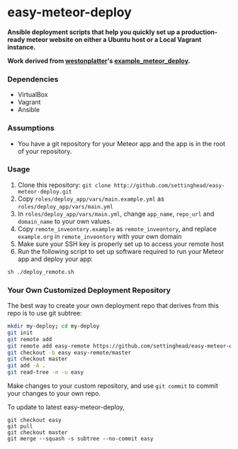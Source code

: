 easy-meteor-deploy
=====================

__Ansible deployment scripts that help you quickly set up a production-ready meteor website on either a Ubuntu host or a Local Vagrant instance.__

__Work derived from [westonplatter](https://github.com/westonplatter/example_meteor_deploy)'s [example_meteor_deploy](https://github.com/westonplatter/example_meteor_deploy).__

### Dependencies
* VirtualBox
* Vagrant
* Ansible

### Assumptions
- You have a git repository for your Meteor app and the app is in the root of your repository.

### Usage

1. Clone this repository: ```git clone http://github.com/settinghead/easy-meteor-deploy.git```
3. Copy ```roles/deploy_app/vars/main.example.yml``` as ```roles/deploy_app/vars/main.yml```
4. In ```roles/deploy_app/vars/main.yml```, change ```app_name```, ```repo_url``` and ```domain_name``` to your own values.
5. Copy ```remote_inveontory.example``` as ```remote_inveontory```, and replace ```example.org``` in ```remote_inveontory``` with your own domain
6. Make sure your SSH key is properly set up to access your remote host
7. Run the following script to set up software required to run your Meteor app and deploy your app:
``` bash
sh ./deploy_remote.sh
```

### Your Own Customized Deployment Repository

The best way to create your own deployment repo that derives from this repo is to use git subtree:

```bash
mkdir my-deploy; cd my-deploy
git init
git remote add
git remote add easy-remote https://github.com/settinghead/easy-meteor-deploy.git
git checkout -b easy easy-remote/master
git checkout master
git add -A .
git read-tree -m -u easy
```

Make changes to your custom repository, and use ```git commit``` to commit your changes to your own repo.

To update to latest easy-meteor-deploy,

```
git checkout easy
git pull
git checkout master
git merge --squash -s subtree --no-commit easy
```

